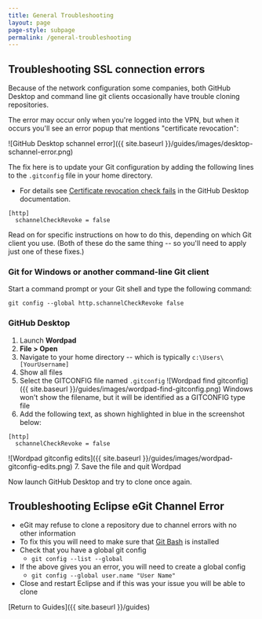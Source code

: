 ```yaml
---
title: General Troubleshooting
layout: page
page-style: subpage
permalink: /general-troubleshooting
---
```


## Troubleshooting SSL connection errors

Because of the network configuration some companies, both GitHub Desktop and command line git clients occasionally have trouble cloning repositories.

The error may occur only when you're logged into the VPN, but when it occurs you'll see an error popup that mentions "certificate revocation":

![GitHub Desktop schannel error]({{ site.baseurl }}/guides/images/desktop-schannel-error.png)

The fix here is to update your Git configuration by adding the following lines to the `.gitconfig` file in your home directory.

- For details see [Certificate revocation check fails](https://github.com/desktop/desktop/blob/development/docs/known-issues.md#certificate-revocation-check-fails---3326) in the GitHub Desktop documentation.

```shell
[http]
  schannelCheckRevoke = false
```

Read on for specific instructions on how to do this, depending on which Git client you use. (Both of these do the same thing -- so you'll need to apply just one of these fixes.)

### Git for Windows or another command-line Git client

Start a command prompt or your Git shell and type the following command:

```shell
git config --global http.schannelCheckRevoke false
```

### GitHub Desktop

1. Launch **Wordpad**
2. **File > Open**
3. Navigate to your home directory -- which is typically `c:\Users\[YourUsername]`
4. Show all files
5. Select the GITCONFIG file named `.gitconfig`
  ![Wordpad find gitconfig]({{ site.baseurl }}/guides/images/wordpad-find-gitconfig.png)
  Windows won't show the filename, but it will be identified as a GITCONFIG type file
6. Add the following text, as shown highlighted in blue in the screenshot below:
  ```shell
  [http]
    schannelCheckRevoke = false
  ```
  ![Wordpad gitconfig edits]({{ site.baseurl }}/guides/images/wordpad-gitconfig-edits.png)
7. Save the file and quit Wordpad

Now launch GitHub Desktop and try to clone once again.

## Troubleshooting Eclipse eGit Channel Error

- eGit may refuse to clone a repository due to channel errors with no other information
- To fix this you will need to make sure that [Git Bash](https://gitforwindows.org/) is installed
- Check that you have a global git config
  - `git config --list --global`  
- If the above gives you an error, you will need to create a global config
  - `git config --global user.name "User Name"`
- Close and restart Eclipse and if this was your issue you will be able to clone

[Return to Guides]({{ site.baseurl }}/guides)
